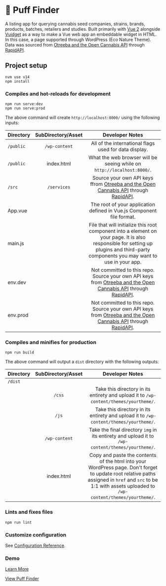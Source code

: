 # 🌱 Puff Finder

A listing app for querying cannabis seed companies, strains, brands, products, batches, retailers and studies. Built primarily with [Vue 2](https://v2.vuejs.org/) alongside [Vuidget](https://github.com/DJanoskova/Vuidget) as a way to make a Vue web app an embeddable widget in HTML. In this case, a page supported through WordPress (Eco Nature Theme). Data was sourced from [Otreeba and the Open Cannabis API](https://otreeba.com/) through [RapidAPI](https://rapidapi.com/).

## Project setup
```
nvm use v14
npm install
```

### Compiles and hot-reloads for development
```
npm run serve:dev
npm run serve:prod
```
The above command will create `http://localhost:8000/` using the following inputs:

| Directory  | SubDirectory/Asset | Developer Notes |
| ------------- |:-------------:|:-------------:|
| `/public`      |  `/wp-content`  |   All of the international flags used for data display.
| `/public`      |  index.html  |   What the web browser will be seeing while on `http://localhost:8000/`.
| `/src`      |  `/services`  |   Source your own API keys ffrom [Otreeba and the Open Cannabis API](https://otreeba.com/) through [RapidAPI](https://rapidapi.com/).
| App.vue      |    |   The root of your application defined in Vue.js Component file format.
| main.js      |    |   File that will initialize this root component into a element on your page. It is also responsible for setting up plugins and third-party components you may want to use in your app.
| env.dev      |    |   Not committed to this repo. Source your own API keys from [Otreeba and the Open Cannabis API](https://otreeba.com/) through [RapidAPI](https://rapidapi.com/).
| env.prod      |    |   Not committed to this repo. Source your own API keys from [Otreeba and the Open Cannabis API](https://otreeba.com/) through [RapidAPI](https://rapidapi.com/).


### Compiles and minifies for production
```
npm run build
```
The above command will output a `dist` directory with the following outputs:

| Directory  | SubDirectory/Asset | Developer Notes |
| ------------- |:-------------:|:-------------:|
| `/dist`      |    |
|       |  `/css`  | Take this directory in its entirety and upload it to `/wp-content/themes/yourtheme/`.  |
|       |  `/js`  | Take this directory in its entirety and upload it to `/wp-content/themes/yourtheme/`.  |
|       |  `/wp-content`  | Take the final directory `img` in its entirety and upload it to `/wp-content/themes/yourtheme/`.  |
|       |  index.html  | Copy and paste the contents of the html into your WordPress page. Don't forget to update root relative paths assigned in `href` and `src` to be 1:1 with assets uploaded to `/wp-content/themes/yourtheme/`.   |

### Lints and fixes files
```
npm run lint
```

### Customize configuration
See [Configuration Reference](https://cli.vuejs.org/config/).

### Demo
[Learn More](https://www.marklreyes.com/puff-finder/)

[View Puff Finder](https://www.puffprovisions.com/puff-finder/)
